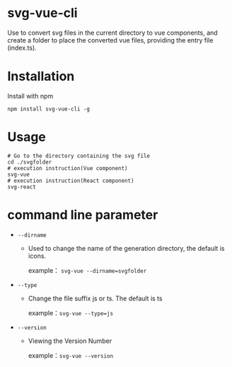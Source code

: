 # svg-vue-cli

Use to convert svg files in the current directory to vue components, and create a folder to place the converted vue files, providing the entry file (index.ts).

# Installation

Install with npm

```shell
npm install svg-vue-cli -g
```

# Usage

```shell
# Go to the directory containing the svg file
cd ./svgfolder
# execution instruction(Vue component)
svg-vue
# execution instruction(React component)
svg-react
```

# command line parameter

- `--dirname` 
  
  - Used to change the name of the generation directory, the default is icons.
    
    example： `svg-vue --dirname=svgfolder`

- `--type` 
  
  - Change the file suffix js or ts. The default is ts
    
    example：`svg-vue --type=js`

- `--version` 
  
  - Viewing the Version Number
    
    example：`svg-vue --version`

